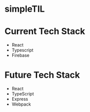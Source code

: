 # simpleTIL


# Current Tech Stack
- React
- Typescript
- Firebase

# Future Tech Stack
- React
- TypeScript
- Express
- Webpack

